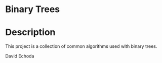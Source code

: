 # Binary Trees

# Description

This project is a collection of common algorithms used with binary trees.

David Echoda
